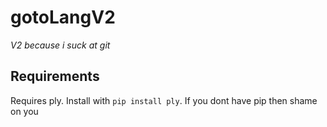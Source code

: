 # gotoLangV2
_V2 because i suck at git_
## Requirements
Requires ply.  Install with
`pip install ply`.     If you dont have pip then shame on you
